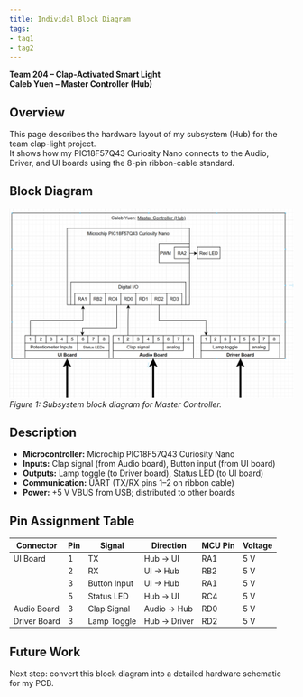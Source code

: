 ```yaml
---
title: Individal Block Diagram
tags:
- tag1
- tag2
---
```


**Team 204 – Clap-Activated Smart Light**  
**Caleb Yuen – Master Controller (Hub)**  


## Overview
This page describes the hardware layout of my subsystem (Hub) for the team clap-light project.  
It shows how my PIC18F57Q43 Curiosity Nano connects to the Audio, Driver, and UI boards using the 8-pin ribbon-cable standard.


## Block Diagram 
![Caleb Yuen: Master Controller (Hub) ](MasterController.png)
*Figure 1: Subsystem block diagram for Master Controller.*

## Description
- **Microcontroller:** Microchip PIC18F57Q43 Curiosity Nano  
- **Inputs:** Clap signal (from Audio board), Button input (from UI board)  
- **Outputs:** Lamp toggle (to Driver board), Status LED (to UI board)  
- **Communication:** UART (TX/RX pins 1–2 on ribbon cable)  
- **Power:** +5 V VBUS from USB; distributed to other boards  

## Pin Assignment Table
| Connector | Pin | Signal | Direction | MCU Pin | Voltage |
|------------|-----|---------|------------|----------|----------|
| UI Board | 1 | TX | Hub → UI | RA1 | 5 V |
|  | 2 | RX | UI → Hub | RB2 | 5 V |
|  | 3 | Button Input | UI → Hub | RA1 | 5 V |
|  | 5 | Status LED | Hub → UI | RC4 | 5 V |
| Audio Board | 3 | Clap Signal | Audio → Hub | RD0 | 5 V |
| Driver Board | 3 | Lamp Toggle | Hub → Driver | RD2 | 5 V |

## Future Work
Next step: convert this block diagram into a detailed hardware schematic for my PCB.